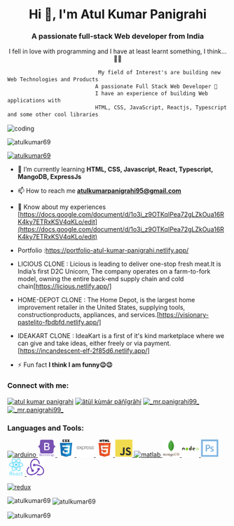 <h1 align="center">Hi 👋, I'm Atul Kumar Panigrahi</h1>
<h3 align="center">A passionate full-stack Web developer from India</h3>
<p align="center" fontsize="60px">I fell in love with programming and I have at least learnt something, I think… 🤷‍♂️

                                 My field of Interest's are building new Web Technologies and Products
                                A passionate Full Stack Web Developer 🚀
                                I have an experience of building Web applications with
                                HTML, CSS, JavaScript, Reactjs, Typescript and some other cool libraries
<img src="https://c.tenor.com/2uyENRmiUt0AAAAC/coding.gif" alt="coding" width="400" align="center"/>

<p align="left"> <img src="https://komarev.com/ghpvc/?username=atulkumar69&label=Profile%20views&color=0e75b6&style=flat" alt="atulkumar69" /> </p>

<p align="left"> <a href="https://github.com/ryo-ma/github-profile-trophy"><img src="https://github-profile-trophy.vercel.app/?username=atulkumar69" alt="atulkumar69" /></a> </p>

- 🌱 I’m currently learning **HTML, CSS, Javascript, React, Typescript, MangoDB, ExpressJs**

- 📫 How to reach me **atulkumarpanigrahi95@gmail.com**

- 📄 Know about my experiences [https://docs.google.com/document/d/1o3i_z9OTKqIPea72gLZkOua16RK4ky7ETRxKSV4qKLo/edit](https://docs.google.com/document/d/1o3i_z9OTKqIPea72gLZkOua16RK4ky7ETRxKSV4qKLo/edit)
- Portfolio :https://portfolio-atul-kumar-panigrahi.netlify.app/
- LICIOUS CLONE : Licious is leading to  deliver one-stop fresh meat.It is India’s first D2C Unicorn, The company operates on a farm-to-fork model, 
              owning the entire back-end supply chain and cold chain[https://licious.netlify.app/]
- HOME-DEPOT CLONE : The Home Depot, is the largest home improvement retailer in the United States, supplying tools, 
              constructionproducts, appliances, and services.[https://visionary-pastelito-fbdbfd.netlify.app/]     
- IDEAKART CLONE : IdeaKart is a first of it's kind marketplace where we can give and take ideas, either freely or via payment.[https://incandescent-elf-2f85d6.netlify.app/]

- ⚡ Fun fact **I think I am funny😉😉**

<h3 align="left">Connect with me:</h3>
<p align="left">
<a href="https://linkedin.com/in/atul kumar panigrahi" target="blank"><img align="center" src="https://raw.githubusercontent.com/rahuldkjain/github-profile-readme-generator/master/src/images/icons/Social/linked-in-alt.svg" alt="atul kumar panigrahi" height="30" width="40" /></a>
<a href="https://fb.com/ãtül kùmár päñîgrãhí" target="blank"><img align="center" src="https://raw.githubusercontent.com/rahuldkjain/github-profile-readme-generator/master/src/images/icons/Social/facebook.svg" alt="ãtül kùmár päñîgrãhí" height="30" width="40" /></a>
<a href="https://instagram.com/_mr.panigrahi99_" target="blank"><img align="center" src="https://raw.githubusercontent.com/rahuldkjain/github-profile-readme-generator/master/src/images/icons/Social/instagram.svg" alt="_mr.panigrahi99_" height="30" width="40" /></a>
  <a href="https://twitter.com/AtulkumarPanig1" target="blank"><img align="center" src="https://raw.githubusercontent.com/rahuldkjain/github-profile-readme-generator/master/src/images/icons/Social/twitter.svg" alt="_mr.panigrahi99_" height="30" width="40" /></a>
</p>

<h3 align="left">Languages and Tools:</h3>
<p align="left"> <a href="https://www.arduino.cc/" target="_blank" rel="noreferrer"> <img src="https://cdn.worldvectorlogo.com/logos/arduino-1.svg" alt="arduino" width="40" height="40"/> </a> <a href="https://getbootstrap.com" target="_blank" rel="noreferrer"> <img src="https://raw.githubusercontent.com/devicons/devicon/master/icons/bootstrap/bootstrap-plain-wordmark.svg" alt="bootstrap" width="40" height="40"/> </a> <a href="https://www.w3schools.com/css/" target="_blank" rel="noreferrer"> <img src="https://raw.githubusercontent.com/devicons/devicon/master/icons/css3/css3-original-wordmark.svg" alt="css3" width="40" height="40"/> </a> <a href="https://expressjs.com" target="_blank" rel="noreferrer"> <img src="https://raw.githubusercontent.com/devicons/devicon/master/icons/express/express-original-wordmark.svg" alt="express" width="40" height="40"/> </a> <a href="https://www.w3.org/html/" target="_blank" rel="noreferrer"> <img src="https://raw.githubusercontent.com/devicons/devicon/master/icons/html5/html5-original-wordmark.svg" alt="html5" width="40" height="40"/> </a> <a href="https://developer.mozilla.org/en-US/docs/Web/JavaScript" target="_blank" rel="noreferrer"> <img src="https://raw.githubusercontent.com/devicons/devicon/master/icons/javascript/javascript-original.svg" alt="javascript" width="40" height="40"/> </a> <a href="https://www.mathworks.com/" target="_blank" rel="noreferrer"> <img src="https://upload.wikimedia.org/wikipedia/commons/2/21/Matlab_Logo.png" alt="matlab" width="40" height="40"/> </a> <a href="https://www.mongodb.com/" target="_blank" rel="noreferrer"> <img src="https://raw.githubusercontent.com/devicons/devicon/master/icons/mongodb/mongodb-original-wordmark.svg" alt="mongodb" width="40" height="40"/> </a> <a href="https://nodejs.org" target="_blank" rel="noreferrer"> <img src="https://raw.githubusercontent.com/devicons/devicon/master/icons/nodejs/nodejs-original-wordmark.svg" alt="nodejs" width="40" height="40"/> </a> <a href="https://www.photoshop.com/en" target="_blank" rel="noreferrer"> <img src="https://raw.githubusercontent.com/devicons/devicon/master/icons/photoshop/photoshop-line.svg" alt="photoshop" width="40" height="40"/> </a> <a href="https://reactjs.org/" target="_blank" rel="noreferrer"> <img src="https://raw.githubusercontent.com/devicons/devicon/master/icons/react/react-original-wordmark.svg" alt="react" width="40" height="40"/> </a> <a href="https://redux.js.org" target="_blank" rel="noreferrer"> <img src="https://raw.githubusercontent.com/devicons/devicon/master/icons/redux/redux-original.svg" alt="redux" width="40" height="40"/> </a> </p> <a href="https://www.typescriptlang.org/" target="_blank" rel="noreferrer"> <img src="https://iconape.com/wp-content/png_logo_vector/typescript.png" alt="redux" width="40" height="40"/> </a> </p>

<p><img align="left" src="https://github-readme-stats.vercel.app/api/top-langs?username=atulkumar69&show_icons=true&locale=en&layout=compact" alt="atulkumar69" /></p>

<p>&nbsp;<img align="center" src="https://github-readme-stats.vercel.app/api?username=atulkumar69&show_icons=true&locale=en" alt="atulkumar69" /></p>

<p><img align="center" src="https://github-readme-streak-stats.herokuapp.com/?user=atulkumar69&" alt="atulkumar69" /></p>
